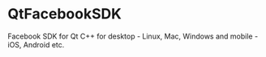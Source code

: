 # QtFacebookSDK
Facebook SDK for Qt C++ for desktop - Linux, Mac, Windows and mobile - iOS, Android etc.
